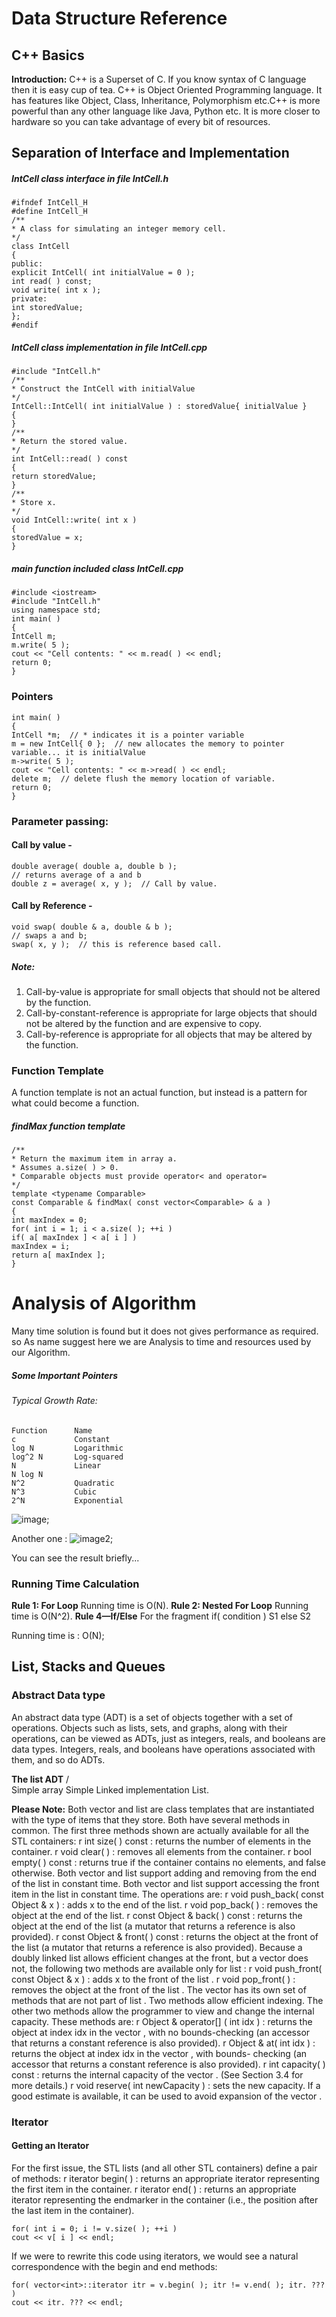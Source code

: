 #                         Data Structure Reference

## C++ Basics

<strong>Introduction:</strong>
C++ is a Superset of C. If you know syntax of C language then it is easy cup of tea. C++ is
Object Oriented Programming language. It has features like Object, Class, Inheritance, Polymorphism
etc.C++ is more powerful than any other language like Java, Python etc. It is more closer to
hardware so you can take advantage of every bit of resources.

## Separation of Interface and Implementation
##### IntCell class interface in file IntCell.h
```
#ifndef IntCell_H
#define IntCell_H
/**
* A class for simulating an integer memory cell.
*/
class IntCell
{
public:
explicit IntCell( int initialValue = 0 );
int read( ) const;
void write( int x );
private:
int storedValue;
};
#endif
```

##### IntCell class implementation in file IntCell.cpp
```
#include "IntCell.h"
/**
* Construct the IntCell with initialValue
*/
IntCell::IntCell( int initialValue ) : storedValue{ initialValue }
{
}
/**
* Return the stored value.
*/
int IntCell::read( ) const
{
return storedValue;
}
/**
* Store x.
*/
void IntCell::write( int x )
{
storedValue = x;
}
```
##### main function included class IntCell.cpp

```
#include <iostream>
#include "IntCell.h"
using namespace std;
int main( )
{
IntCell m;
m.write( 5 );
cout << "Cell contents: " << m.read( ) << endl;
return 0;
}
```
### Pointers
```
int main( )
{
IntCell *m;  // * indicates it is a pointer variable
m = new IntCell{ 0 };  // new allocates the memory to pointer variable... it is initialValue
m->write( 5 );
cout << "Cell contents: " << m->read( ) << endl;
delete m;  // delete flush the memory location of variable.
return 0;
}
````

### Parameter passing:
#### Call by value -
```
double average( double a, double b );
// returns average of a and b
double z = average( x, y );  // Call by value.
```
#### Call by Reference -
```
void swap( double & a, double & b );
// swaps a and b;
swap( x, y );  // this is reference based call.
```

##### Note:
1. Call-by-value is appropriate for small objects that should not be altered by the
function.
2. Call-by-constant-reference is appropriate for large objects that should not be altered
by the function and are expensive to copy.
3. Call-by-reference is appropriate for all objects that may be altered by the function.

### Function Template
A function template is not an actual function, but instead is a pattern for what could
become a function.

##### findMax function template
```
/**
* Return the maximum item in array a.
* Assumes a.size( ) > 0.
* Comparable objects must provide operator< and operator=
*/
template <typename Comparable>
const Comparable & findMax( const vector<Comparable> & a )
{
int maxIndex = 0;
for( int i = 1; i < a.size( ); ++i )
if( a[ maxIndex ] < a[ i ] )
maxIndex = i;
return a[ maxIndex ];
}

```
#   Analysis of Algorithm
Many time solution is found but it does not gives performance as required. so
As name suggest here we are Analysis to time and resources used by our Algorithm.

##### Some Important Pointers
###### Typical Growth Rate:

```
Function      Name
c             Constant         
log N         Logarithmic
log^2 N       Log-squared
N             Linear
N log N         
N^2           Quadratic
N^3           Cubic
2^N           Exponential

```
![image](/DS_runningTime.png);

Another one :
![image2](/DS_runningTime.png);

You can see the result briefly...

### Running Time Calculation
<strong>Rule 1: For Loop</strong>
Running time is O(N).
<strong>Rule 2: Nested For Loop</strong>
Running time is O(N^2).
<strong>Rule 4—If/Else</strong>
For the fragment
if( condition )
S1
else
S2

Running time is : O(N);



## List, Stacks and Queues

### Abstract Data type
An abstract data type (ADT) is a set of objects together with a set of operations.
Objects such as lists, sets, and graphs,
along with their operations, can be viewed as ADTs, just as integers, reals, and booleans are
data types. Integers, reals, and booleans have operations associated with them, and so do
ADTs.

<strong>The list ADT</strong>
        /          \
 Simple array       Simple Linked
implementation        List.

<strong>Please Note:</strong>
Both vector and list are class templates that are instantiated with the type of items
that they store. Both have several methods in common. The first three methods shown are
actually available for all the STL containers:
r int size( ) const : returns the number of elements in the container.
r void clear( ) : removes all elements from the container.
r bool empty( ) const : returns true if the container contains no elements,
and false
otherwise.
Both vector and list support adding and removing from the end of the list in constant
time. Both vector and list support accessing the front item in the list in constant time.
The operations are:
r void push_back( const Object & x ) : adds x to the end of the list.
r void pop_back( ) : removes the object at the end of the list.
r const Object & back( ) const : returns the object at the end of the
list (a mutator that
returns a reference is also provided).
r const Object & front( ) const : returns the object at the front of the list (a mutator that
returns a reference is also provided).
Because a doubly linked list allows efficient changes at the front, but a vector does not,
the following two methods are available only for list :
r void push_front( const Object & x ) : adds x to the front of the list .
r void pop_front( ) : removes the object at the front of the list .
The vector has its own set of methods that are not part of list . Two methods allow
efficient indexing. The other two methods allow the programmer to view and change the
internal capacity. These methods are:
r Object & operator[] ( int idx ) : returns the object at index idx in the vector , with no
bounds-checking (an accessor that returns a constant reference is also provided).
r Object & at( int idx ) :
returns the object at index idx in the vector , with bounds-
checking (an accessor that returns a constant reference is also provided).
r int capacity( ) const :
returns the internal capacity of the vector . (See Section 3.4 for
more details.)
r void reserve( int newCapacity ) :
sets the new capacity. If a good estimate is available,
it can be used to avoid expansion of the vector .

### Iterator
#### Getting an Iterator
For the first issue, the STL lists (and all other STL containers) define a pair of methods:
r iterator begin( ) :
returns an appropriate iterator representing the first item in the
container.
r iterator end( ) :
returns an appropriate iterator representing the endmarker in the
container (i.e., the position after the last item in the container).

```
for( int i = 0; i != v.size( ); ++i )
cout << v[ i ] << endl;
```
If we were to rewrite this code using iterators, we would see a natural correspondence
with the begin and end methods:
```
for( vector<int>::iterator itr = v.begin( ); itr != v.end( ); itr. ??? )
cout << itr. ??? << endl;
```
